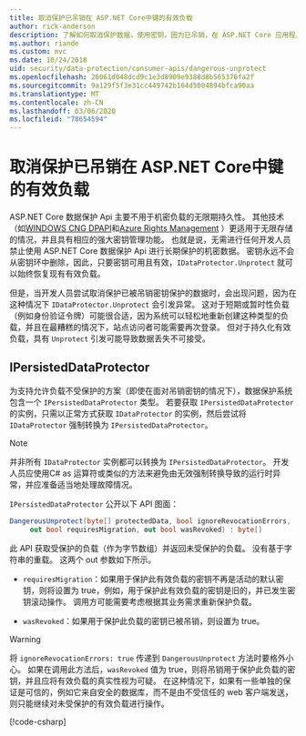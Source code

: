 ```yaml
---
title: 取消保护已吊销在 ASP.NET Core中键的有效负载
author: rick-anderson
description: 了解如何取消保护数据，使用密钥，因为已吊销，在 ASP.NET Core 应用程序保护。
ms.author: riande
ms.custom: mvc
ms.date: 10/24/2018
uid: security/data-protection/consumer-apis/dangerous-unprotect
ms.openlocfilehash: 26061d048dcd9c1e3d8909e9388d8b565376fa2f
ms.sourcegitcommit: 9a129f5f3e31cc449742b164d5004894bfca90aa
ms.translationtype: MT
ms.contentlocale: zh-CN
ms.lasthandoff: 03/06/2020
ms.locfileid: "78654594"
---
```

# <a name="unprotect-payloads-whose-keys-have-been-revoked-in-aspnet-core"></a>取消保护已吊销在 ASP.NET Core中键的有效负载

<a name="data-protection-consumer-apis-dangerous-unprotect"></a>

ASP.NET Core 数据保护 Api 主要不用于机密负载的无限期持久性。 其他技术（如[WINDOWS CNG DPAPI](https://msdn.microsoft.com/library/windows/desktop/hh706794%28v=vs.85%29.aspx)和[Azure Rights Management](/rights-management/) ）更适用于无限存储的情况，并且具有相应的强大密钥管理功能。 也就是说，无需进行任何开发人员禁止使用 ASP.NET Core 数据保护 Api 进行长期保护的机密数据。 密钥永远不会从密钥环中删除，因此，只要密钥可用且有效，`IDataProtector.Unprotect` 就可以始终恢复现有有效负载。

但是，当开发人员尝试取消保护已被吊销密钥保护的数据时，会出现问题，因为在这种情况下 `IDataProtector.Unprotect` 会引发异常。 这对于短期或暂时性负载（例如身份验证令牌）可能很合适，因为系统可以轻松地重新创建这种类型的负载，并且在最糟糕的情况下，站点访问者可能需要再次登录。 但对于持久化有效负载，具有 `Unprotect` 引发可能导致数据丢失不可接受。

## <a name="ipersisteddataprotector"></a>IPersistedDataProtector

为支持允许负载不受保护的方案（即使在面对吊销密钥的情况下），数据保护系统包含一个 `IPersistedDataProtector` 类型。 若要获取 `IPersistedDataProtector`的实例，只需以正常方式获取 `IDataProtector` 的实例，然后尝试将 `IDataProtector` 强制转换为 `IPersistedDataProtector`。

> [!NOTE]
> 并非所有 `IDataProtector` 实例都可以转换为 `IPersistedDataProtector`。 开发人员应使用C# as 运算符或类似的方法来避免由无效强制转换导致的运行时异常，并应准备适当地处理故障情况。

`IPersistedDataProtector` 公开以下 API 图面：

```csharp
DangerousUnprotect(byte[] protectedData, bool ignoreRevocationErrors,
     out bool requiresMigration, out bool wasRevoked) : byte[]
```

此 API 获取受保护的负载（作为字节数组）并返回未受保护的负载。 没有基于字符串的重载。 这两个 out 参数如下所示。

* `requiresMigration`：如果用于保护此有效负载的密钥不再是活动的默认密钥，则将设置为 true，例如，用于保护此有效负载的密钥是旧的，并已发生密钥滚动操作。 调用方可能需要考虑根据其业务需求重新保护负载。

* `wasRevoked`：如果用于保护此负载的密钥已被吊销，则设置为 true。

>[!WARNING]
> 将 `ignoreRevocationErrors: true` 传递到 `DangerousUnprotect` 方法时要格外小心。 如果在调用此方法后，`wasRevoked` 值为 true，则将吊销用于保护此负载的密钥，并且应将有效负载的真实性视为可疑。 在这种情况下，如果有一些单独的保证是可信的，例如它来自安全的数据库，而不是由不受信任的 web 客户端发送，则只能继续对未受保护的有效负载进行操作。

[!code-csharp[](dangerous-unprotect/samples/dangerous-unprotect.cs)]
